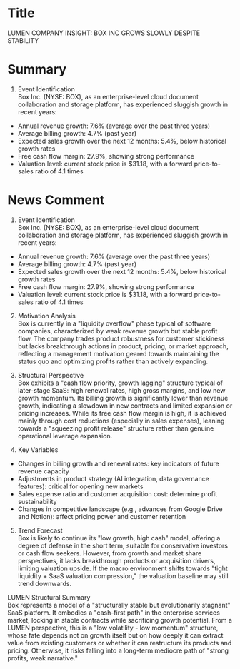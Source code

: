 # Title
LUMEN COMPANY INSIGHT: BOX INC GROWS SLOWLY DESPITE STABILITY

# Summary
1. Event Identification  
Box Inc. (NYSE: BOX), as an enterprise-level cloud document collaboration and storage platform, has experienced sluggish growth in recent years:  
- Annual revenue growth: 7.6% (average over the past three years)  
- Average billing growth: 4.7% (past year)  
- Expected sales growth over the next 12 months: 5.4%, below historical growth rates  
- Free cash flow margin: 27.9%, showing strong performance  
- Valuation level: current stock price is $31.18, with a forward price-to-sales ratio of 4.1 times  

# News Comment
1. Event Identification  
Box Inc. (NYSE: BOX), as an enterprise-level cloud document collaboration and storage platform, has experienced sluggish growth in recent years:  
- Annual revenue growth: 7.6% (average over the past three years)  
- Average billing growth: 4.7% (past year)  
- Expected sales growth over the next 12 months: 5.4%, below historical growth rates  
- Free cash flow margin: 27.9%, showing strong performance  
- Valuation level: current stock price is $31.18, with a forward price-to-sales ratio of 4.1 times  

2. Motivation Analysis  
Box is currently in a "liquidity overflow" phase typical of software companies, characterized by weak revenue growth but stable profit flow. The company trades product robustness for customer stickiness but lacks breakthrough actions in product, pricing, or market approach, reflecting a management motivation geared towards maintaining the status quo and optimizing profits rather than actively expanding.  

3. Structural Perspective  
Box exhibits a "cash flow priority, growth lagging" structure typical of later-stage SaaS: high renewal rates, high gross margins, and low new growth momentum. Its billing growth is significantly lower than revenue growth, indicating a slowdown in new contracts and limited expansion or pricing increases. While its free cash flow margin is high, it is achieved mainly through cost reductions (especially in sales expenses), leaning towards a "squeezing profit release" structure rather than genuine operational leverage expansion.  

4. Key Variables  
- Changes in billing growth and renewal rates: key indicators of future revenue capacity  
- Adjustments in product strategy (AI integration, data governance features): critical for opening new markets  
- Sales expense ratio and customer acquisition cost: determine profit sustainability  
- Changes in competitive landscape (e.g., advances from Google Drive and Notion): affect pricing power and customer retention  

5. Trend Forecast  
Box is likely to continue its "low growth, high cash" model, offering a degree of defense in the short term, suitable for conservative investors or cash flow seekers. However, from growth and market share perspectives, it lacks breakthrough products or acquisition drivers, limiting valuation upside. If the macro environment shifts towards "tight liquidity + SaaS valuation compression," the valuation baseline may still trend downwards.  

LUMEN Structural Summary  
Box represents a model of a "structurally stable but evolutionarily stagnant" SaaS platform. It embodies a "cash-first path" in the enterprise services market, locking in stable contracts while sacrificing growth potential. From a LUMEN perspective, this is a "low volatility - low momentum" structure, whose fate depends not on growth itself but on how deeply it can extract value from existing customers or whether it can restructure its products and pricing. Otherwise, it risks falling into a long-term mediocre path of "strong profits, weak narrative."
